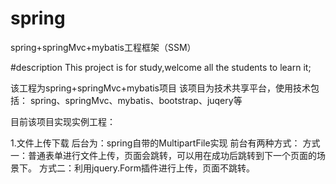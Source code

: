 # spring
spring+springMvc+mybatis工程框架（SSM）

#description
This project is for study,welcome all the students to learn it;

该工程为spring+springMvc+mybatis项目
该项目为技术共享平台，使用技术包括：
spring、springMvc、mybatis、bootstrap、juqery等

目前该项目实现实例工程：

1.文件上传下载
后台为：spring自带的MultipartFile实现
前台有两种方式：
方式一：普通表单进行文件上传，页面会跳转，可以用在成功后跳转到下一个页面的场景下。
方式二：利用jquery.Form插件进行上传，页面不跳转。
